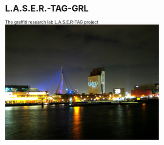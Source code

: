 # L.A.S.E.R.-TAG-GRL
The graffiti research lab L.A.S.E.R-TAG project
![logo](https://github.com/LeonFedotov/L.A.S.E.R.-TAG-GRL/blob/master/396083888_878b38cf68_b.jpg?raw=true "logo")
